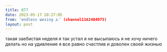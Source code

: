 ```yaml
---
title: 877
date: 2023-05-17 20:27:05
from: 'endless шизing ⍼' (channel1162404975)
layout: post
---
```


такая заебистая неделя я так устал я не высыпаюсь я не хочу ничего делать 
но на удивление я все равно счастлив и доволен своей жизнью
